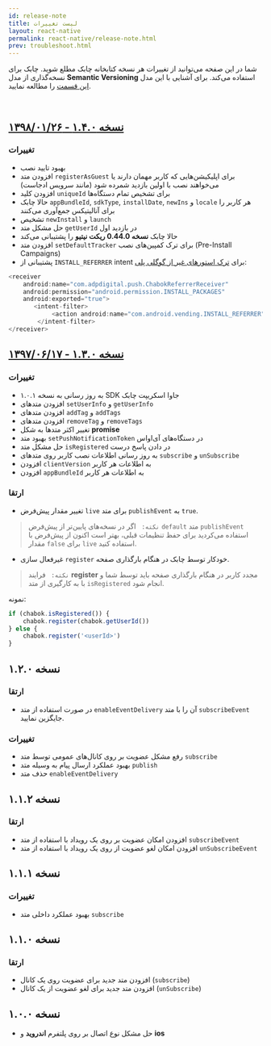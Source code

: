 ```yaml
---
id: release-note
title: لیست تغییرات 
layout: react-native
permalink: react-native/release-note.html
prev: troubleshoot.html
---
```


شما در این صفحه می‌توانید از تغییرات هر نسخه کتابخانه چابک مطلع شوید. چابک برای نسخه‌گذاری از مدل **Semantic Versioning** استفاده می‌کند. برای آشنایی با این مدل [این قسمت](/react-native/sdk-setup.html#مدل-نسخهگذاری-در-چابک-semantic-versioning) را مطالعه نمایید.

<Br>

## [نسخه ۱.۴.۰ - ۱۳۹۸/۰۱/۲۶](https://github.com/chabokpush/chabok-client-rn-js/releases/tag/1.4.0)

### تغییرات

- بهبود تایید نصب
- افزودن متد `registerAsGuest` برای اپلیکیشن‌هایی که کاربر مهمان دارند یا می‌خواهند نصب با اولین بازدید شمرده شود (مانند سرویس ادجاست)
- افزودن کلید `uniqueId` برای تشخیص تمام دستگاه‌ها
- حالا چابک `appBundleId`, `sdkType`, `installDate`, `newIns` و `locale` هر کاربر را برای آنالیتیکس جمع‌آوری می‌کنند
- تشخیص `newInstall` و `launch`
- حل مشکل متد `getUserId` در بازدید اول
- حالا چابک **نسخه 0.44.0 ریکت نیتیو** را پشتیبانی می‌کند
- افزودن متد `setDefaultTracker` برای ترک کمپین‌های نصب (Pre-Install Campaigns)
- پشتیبانی از `INSTALL_REFERRER` intent برای [ترک استورهای غیر از گوگلی پلی](/android/tracker.html#استورهای-غیر-از-گوگل-پلی-third-party-app-stores):

```java
<receiver
    android:name="com.adpdigital.push.ChabokReferrerReceiver"
    android:permission="android.permission.INSTALL_PACKAGES"
    android:exported="true">
       <intent-filter>
            <action android:name="com.android.vending.INSTALL_REFERRER" />
        </intent-filter>
</receiver>
```

## [نسخه ۱.۳.۰ - ۱۳۹۷/۰۶/۱۷](https://github.com/chabokpush/chabok-client-rn-js/releases/tag/1.3.0)

### تغییرات
- به روز رسانی به نسخه ۱.۰.۱ SDK جاوا‌ اسکریپت چابک
- افزودن متدهای `setUserInfo` و `getUserInfo` 
- افزودن متدهای `addTag` و `addTags`
- افزودن متدهای `removeTag` و `removeTags`
- تغییر اکثر متدها به شکل **promise** 
- بهبود متد `setPushNotificationToken` در دستگاه‌های آی‌او‌اس 
- حل مشکل متد `isRegistered` در دادن پاسخ درست
- به روز رسانی اطلاعات نصب کاربر روی متدهای `subscribe` و `unSubscribe`
- افزودن `clientVersion` به اطلاعات هر کاربر
- افزودن `appBundleId` به اطلاعات هر کاربر

### ارتقا

- تغییر مقدار پیش‌فرض `live` برای متد `publishEvent` به `true`.

> `نکته: ` اگر در نسخه‌های پایین‌تر از پیش‌فرض `default` متد `publishEvent` استفاده می‌کردید برای حفظ تنظیمات قبلی‌، بهتر است اکنون از پیش‌فرض با مقدار `false` برای `live` استفاده کنید.

- غیرفعال سازی `register` خودکار توسط چابک در هنگام بارگذاری صفحه.

> `نکته: ` فرایند **register** مجدد کاربر در هنگام بارگذاری صفحه باید توسط شما و با به کارگیری از متد `isRegistered` انجام شود.

نمونه:

```javascript
if (chabok.isRegistered()) {
    chabok.register(chabok.getUserId())
} else {
    chabok.register('<userId>')
}
```

## نسخه ۱.۲.۰
### ارتقا
* در صورت استفاده از متد `enableEventDelivery`  آن را با متد `subscribeEvent` جایگزین نمایید.

### تغییرات
* رفع مشکل عضویت بر روی کانال‌های عمومی توسط متد `subscribe`
* بهبود عملکرد ارسال پیام به وسیله متد `publish`
* حذف متد `enableEventDelivery`



## نسخه ۱.۱.۲
### ارتقا
* افزودن امکان عضویت بر روی یک رویداد با استفاده از متد `subscribeEvent`
* افزودن امکان لغو عضویت از روی یک رویداد با استفاده از متد `unSubscribeEvent`



## نسخه ۱.۱.۱
### تغییرات
* بهبود عملکرد داخلی متد `subscribe`


## نسخه ۱.۱.۰
### ارتقا
*  افزودن متد جدید برای عضویت روی یک کانال  (`subscribe`)
* افزودن متد جدید برای لغو عضویت از یک کانال (`unSubscribe`)


## نسخه ۱.۰.۰

* حل مشکل نوع اتصال بر روی پلتفرم **اندروید** و **ios**
